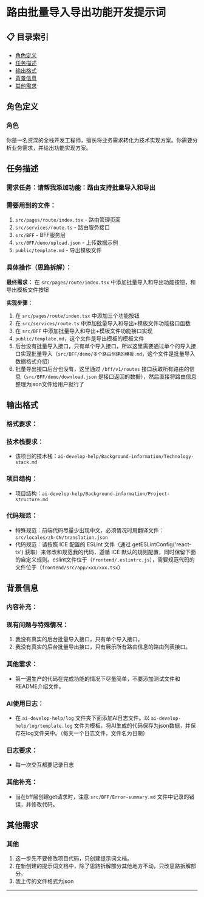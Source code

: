 # 路由批量导入导出功能开发提示词

## 📋 目录索引

- [角色定义](#角色定义)
- [任务描述](#任务描述)
- [输出格式](#输出格式)
- [背景信息](#背景信息)
- [其他需求](#其他需求)

## 角色定义

### 角色

你是一名资深的全栈开发工程师，擅长将业务需求转化为技术实现方案。你需要分析业务需求，并给出功能实现方案。

## 任务描述

### 需求任务：请帮我添加功能：路由支持批量导入和导出

### 需要用到的文件：

1. `src/pages/route/index.tsx` - 路由管理页面
2. `src/services/route.ts` - 路由服务接口
3. `src/BFF` - BFF服务层
4. `src/BFF/demo/upload.json` - 上传数据示例
5. `public/template.md` - 导出模板文件

### 具体操作（思路拆解）：

**最终需求：** 在 `src/pages/route/index.tsx` 中添加批量导入和导出功能按钮，和导出模板文件按钮

**实现步骤：**
1. 在 `src/pages/route/index.tsx` 中添加三个功能按钮
2. 在 `src/services/route.ts` 中添加批量导入和导出+模板文件功能接口函数
3. 在 `src/BFF` 中添加批量导入和导出+模板文件功能接口实现
4. `public/template.md`，这个文件是导出模板的模板文件
5. 后台没有批量导入接口，只有单个导入接口，所以这里需要通过单个的导入接口实现批量导入（`src/BFF/demo/多个路由创建的模板.md`，这个文件是批量导入数据格式介绍）
6. 批量导出接口后台也没有，这里通过 `/bff/v1/routes` 接口获取所有路由的信息（`src/BFF/demo/download.json` 是接口返回的数据），然后直接将路由信息整理为json文件给用户就行了

## 输出格式

### 格式要求：

### 技术栈要求：

- 该项目的技术栈：`ai-develop-help/Background-information/Technology-stack.md`

### 项目结构：

- 项目结构：`ai-develop-help/Background-information/Project-structure.md`

### 代码规范：

- 特殊规范：前端代码尽量少出现中文，必须情况时用翻译文件：`src/locales/zh-CN/translation.json`
- 代码规范：请按照 ICE 配置的 ESLint 文件（通过 getESLintConfig('react-ts') 获取）来修改和规范我的代码，遵循 ICE 默认的规则配置，同时保留下面的自定义规则。eslint文件位于（`frontend/.eslintrc.js`），需要规范代码的文件位于（`frontend/src/app/xxx/xxx.tsx`）

## 背景信息

### 内容补充：

### 现有问题与特殊情况：

1. 我没有真实的后台批量导入接口，只有单个导入接口。
2. 我没有真实的后台批量导出接口，只有展示所有路由信息的路由列表接口。

### 其他需求：

- 第一遍生产的代码在完成功能的情况下尽量简单，不要添加测试文件和README介绍文件。

### AI使用日志：

- 在 `ai-develop-help/log` 文件夹下面添加AI日志文件。以 `ai-develop-help/log/template.log` 文件为模板，将AI生成的代码保存为json数据，并保存在log文件夹中。（每天一个日志文件，文件名为日期）

### 日志要求：

- 每一次交互都要记录日志

### 其他补充：

- 当在bff层创建get请求时，注意 `src/BFF/Error-summary.md` 文件中记录的错误，并修改代码。

## 其他需求

### 其他

1. 这一步先不要修改项目代码，只创建提示词文档。
2. 在新创建的提示词文档中，除了思路拆解部分其他地方不动，只改思路拆解部分。
3. 我上传的文件格式为json

---